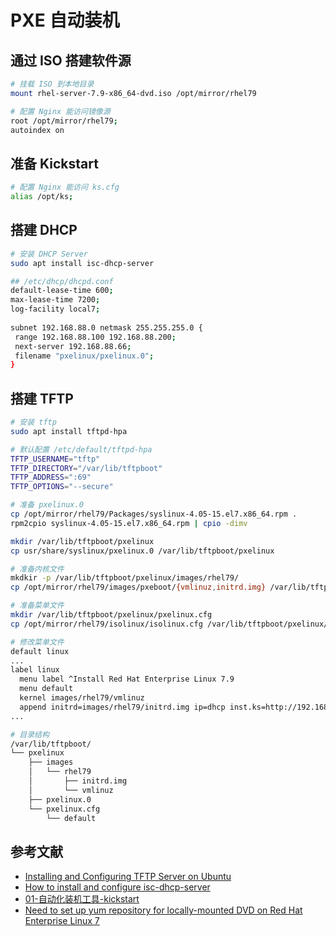 # PXE 自动装机

## 通过 ISO 搭建软件源

```sh
# 挂载 ISO 到本地目录
mount rhel-server-7.9-x86_64-dvd.iso /opt/mirror/rhel79

# 配置 Nginx 能访问镜像源
root /opt/mirror/rhel79;
autoindex on
```

## 准备 Kickstart

```sh
# 配置 Nginx 能访问 ks.cfg
alias /opt/ks;
```

## 搭建 DHCP

```sh
# 安装 DHCP Server
sudo apt install isc-dhcp-server

## /etc/dhcp/dhcpd.conf
default-lease-time 600;
max-lease-time 7200;
log-facility local7;
    
subnet 192.168.88.0 netmask 255.255.255.0 {
 range 192.168.88.100 192.168.88.200;
 next-server 192.168.88.66;
 filename "pxelinux/pxelinux.0";
}
```

## 搭建 TFTP

```sh
# 安装 tftp
sudo apt install tftpd-hpa

# 默认配置 /etc/default/tftpd-hpa
TFTP_USERNAME="tftp"
TFTP_DIRECTORY="/var/lib/tftpboot"
TFTP_ADDRESS=":69"
TFTP_OPTIONS="--secure"

# 准备 pxelinux.0
cp /opt/mirror/rhel79/Packages/syslinux-4.05-15.el7.x86_64.rpm .
rpm2cpio syslinux-4.05-15.el7.x86_64.rpm | cpio -dimv

mkdir /var/lib/tftpboot/pxelinux
cp usr/share/syslinux/pxelinux.0 /var/lib/tftpboot/pxelinux

# 准备内核文件
mkdkir -p /var/lib/tftpboot/pxelinux/images/rhel79/
cp /opt/mirror/rhel79/images/pxeboot/{vmlinuz,initrd.img} /var/lib/tftpboot/pxelinux/images/rhel79/

# 准备菜单文件
mkdir /var/lib/tftpboot/pxelinux/pxelinux.cfg
cp /opt/mirror/rhel79/isolinux/isolinux.cfg /var/lib/tftpboot/pxelinux/pxelinux.cfg/default

# 修改菜单文件
default linux
...
label linux
  menu label ^Install Red Hat Enterprise Linux 7.9
  menu default
  kernel images/rhel79/vmlinuz
  append initrd=images/rhel79/initrd.img ip=dhcp inst.ks=http://192.168.88.66/ks/ks.cfg quiet
...

# 目录结构
/var/lib/tftpboot/
└── pxelinux
    ├── images
    │   └── rhel79
    │       ├── initrd.img
    │       └── vmlinuz
    ├── pxelinux.0
    └── pxelinux.cfg
        └── default
```

## 参考文献

- [Installing and Configuring TFTP Server on Ubuntu](https://linuxhint.com/install_tftp_server_ubuntu/)
- [How to install and configure isc-dhcp-server](https://ubuntu.com/server/docs/how-to-install-and-configure-isc-dhcp-server)
- [01-自动化装机工具-kickstart](http://www.chrisjing.com/003-%E8%87%AA%E5%8A%A8%E5%8C%96%E8%A3%85%E6%9C%BA/01-%E8%87%AA%E5%8A%A8%E5%8C%96%E8%A3%85%E6%9C%BA%E5%B7%A5%E5%85%B7-kickstart/)
- [Need to set up yum repository for locally-mounted DVD on Red Hat Enterprise Linux 7](https://access.redhat.com/solutions/1355683)
